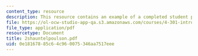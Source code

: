 ```yaml
---
content_type: resource
description: This resource contains an example of a completed student project.
file: https://ol-ocw-studio-app-qa.s3.amazonaws.com/courses/4-301-introduction-to-the-visual-arts-spring-2007/0e18167885c64c960075346aa7517eee_2shauntelpoulson.pdf
file_type: application/pdf
resourcetype: Document
title: 2shauntelpoulson.pdf
uid: 0e181678-85c6-4c96-0075-346aa7517eee
---
```

